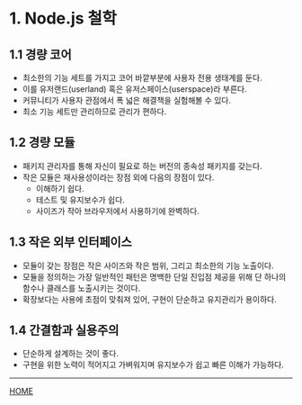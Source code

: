 # 1. Node.js 철학

## 1.1 경량 코어

- 최소한의 기능 세트를 가지고 코어 바깥부분에 사용자 전용 생태계를 둔다.
- 이를 유저랜드(userland) 혹은 유저스페이스(userspace)라 부른다.
- 커뮤니티가 사용자 관점에서 폭 넓은 해결책을 실험해볼 수 있다.
- 최소 기능 세트만 관리하므로 관리가 편하다.

## 1.2 경량 모듈

- 패키지 관리자를 통해 자신이 필요로 하는 버전의 종속성 패키지를 갖는다.
- 작은 모듈은 재사용성이라는 장점 외에 다음의 장점이 있다.
    - 이해하기 쉽다.
    - 테스트 및 유지보수가 쉽다.
    - 사이즈가 작아 브라우저에서 사용하기에 완벽하다.

## 1.3 작은 외부 인터페이스

- 모듈이 갖는 장점은 작은 사이즈와 작은 범위, 그리고 최소한의 기능 노출이다.
- 모듈을 정의하는 가장 일반적인 패턴은 명백한 단일 진입점 제공을 위해 단 하나의 함수나 클래스를 노출시키는 것이다.
- 확장보다는 사용에 초점이 맞춰져 있어, 구현이 단순하고 유지관리가 용이하다.

## 1.4 간결함과 실용주의

- 단순하게 설계하는 것이 좋다.
- 구현을 위한 노력이 적어지고 가벼워지며 유지보수가 쉽고 빠른 이해가 가능하다.

-----
[HOME](./index.md)
